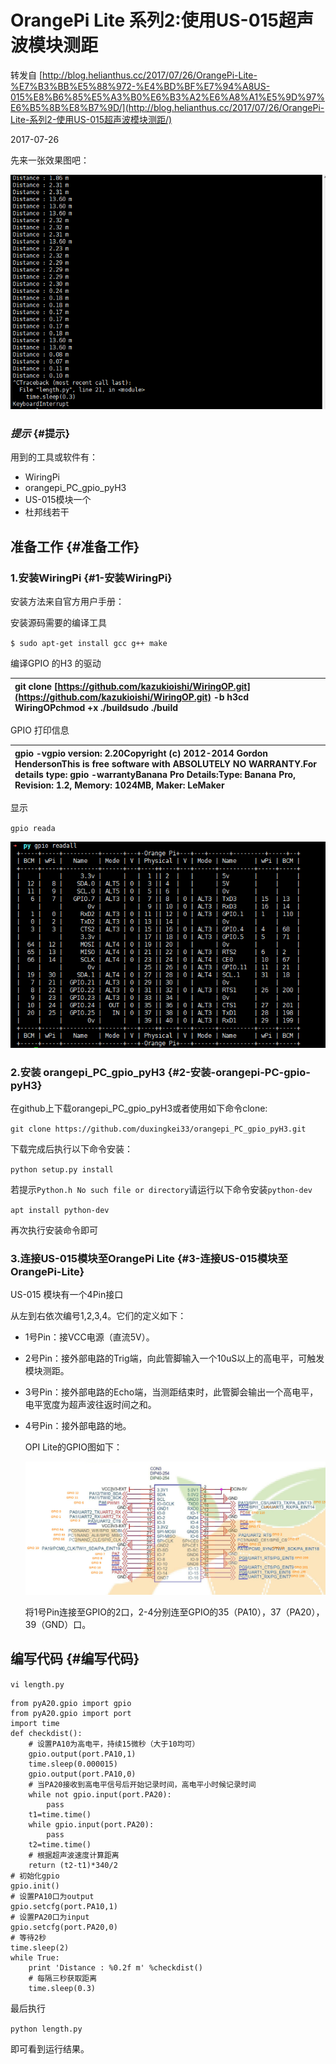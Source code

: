 # OrangePi Lite 系列2:使用US-015超声波模块测距

转发自 [http://blog.helianthus.cc/2017/07/26/OrangePi-Lite-%E7%B3%BB%E5%88%972-%E4%BD%BF%E7%94%A8US-015%E8%B6%85%E5%A3%B0%E6%B3%A2%E6%A8%A1%E5%9D%97%E6%B5%8B%E8%B7%9D/](http://blog.helianthus.cc/2017/07/26/OrangePi-Lite-系列2-使用US-015超声波模块测距/)

2017-07-26

先来一张效果图吧：

![](/assets/47522133.jpg)

### _提示_ {#提示}

用到的工具或软件有：

* WiringPi
* orangepi\_PC\_gpio\_pyH3
* US-015模块一个
* 杜邦线若干

## 准备工作 {#准备工作}

### 1.安装WiringPi {#1-安装WiringPi}

安装方法来自官方用户手册：

安装源码需要的编译工具

`$ sudo apt-get install gcc g++ make`

编译GPIO 的H3 的驱动

| git clone [https://github.com/kazukioishi/WiringOP.git](https://github.com/kazukioishi/WiringOP.git) -b h3cd WiringOPchmod +x ./buildsudo ./build |
| :--- |


GPIO 打印信息

| gpio -vgpio version: 2.20Copyright \(c\) 2012-2014 Gordon HendersonThis is free software with ABSOLUTELY NO WARRANTY.For details type: gpio -warrantyBanana Pro Details:Type: Banana Pro, Revision: 1.2, Memory: 1024MB, Maker: LeMaker |
| :--- |


显示

`gpio reada`

![](/assets/32673697.jpg)

### 2.安装 orangepi\_PC\_gpio\_pyH3 {#2-安装-orangepi-PC-gpio-pyH3}

在github上下载orangepi\_PC\_gpio\_pyH3或者使用如下命令clone:

`git clone https://github.com/duxingkei33/orangepi_PC_gpio_pyH3.git`

下载完成后执行以下命令安装：

`python setup.py install`

若提示`Python.h No such file or directory`请运行以下命令安装`python-dev`

`apt install python-dev`

再次执行安装命令即可

### 3.连接US-015模块至OrangePi Lite {#3-连接US-015模块至OrangePi-Lite}

US-015 模块有一个4Pin接口

从左到右依次编号1,2,3,4。它们的定义如下：

* 1号Pin：接VCC电源（直流5V）。
* 2号Pin：接外部电路的Trig端，向此管脚输入一个10uS以上的高电平，可触发模块测距。
* 3号Pin：接外部电路的Echo端，当测距结束时，此管脚会输出一个高电平，电平宽度为超声波往返时间之和。
* 4号Pin：接外部电路的地。

  OPI Lite的GPIO图如下：

  ![](/assets/97112730.jpg)

  将1号Pin连接至GPIO的2口，2-4分别连至GPIO的35（PA10），37（PA20），39（GND）口。

## 编写代码 {#编写代码}

`vi length.py`

```
from pyA20.gpio import gpio
from pyA20.gpio import port
import time
def checkdist():
    # 设置PA10为高电平，持续15微秒（大于10均可）
    gpio.output(port.PA10,1)
    time.sleep(0.000015)
    gpio.output(port.PA10,0)
    # 当PA20接收到高电平信号后开始记录时间，高电平小时候记录时间
    while not gpio.input(port.PA20):
        pass
    t1=time.time()
    while gpio.input(port.PA20):
        pass
    t2=time.time()
    # 根据超声波速度计算距离
    return (t2-t1)*340/2
# 初始化gpio
gpio.init()
# 设置PA10口为output 
gpio.setcfg(port.PA10,1)
# 设置PA20口为input
gpio.setcfg(port.PA20,0)
# 等待2秒
time.sleep(2)
while True:
    print 'Distance : %0.2f m' %checkdist()
    # 每隔三秒获取距离
    time.sleep(0.3)
```

最后执行

`python length.py`

即可看到运行结果。

